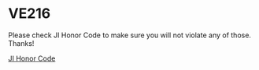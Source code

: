 # VE216

Please check JI Honor Code to make sure you will not violate any of those. Thanks!

[JI Honor Code](https://www.ji.sjtu.edu.cn/academics/academic-integrity/honor-code/)
